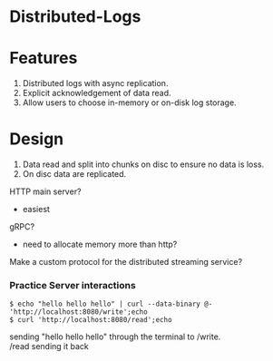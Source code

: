 # Distributed-Logs

# Features

1. Distributed logs with async replication.  
2. Explicit acknowledgement of data read.  
3. Allow users to choose in-memory or on-disk log storage.  

# Design
  
1. Data read and split into chunks on disc to ensure no data is loss.  
2. On disc data are replicated.  

HTTP main server?  
 - easiest  
  
gRPC?  
 - need to allocate memory more than http? 

Make a custom protocol for the distributed streaming service?  


### Practice Server interactions
  
```
$ echo "hello hello hello" | curl --data-binary @- 'http://localhost:8080/write';echo
$ curl 'http://localhost:8080/read';echo
```

sending "hello hello hello" through the terminal to /write.  
/read sending it back  

